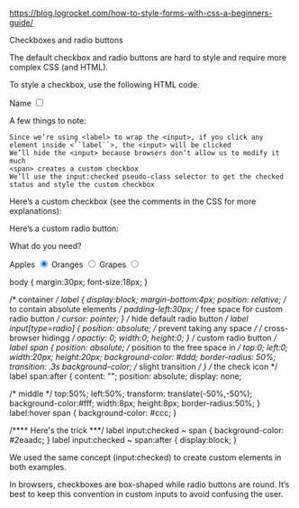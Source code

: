 https://blog.logrocket.com/how-to-style-forms-with-css-a-beginners-guide/

Checkboxes and radio buttons

The default checkbox and radio buttons are hard to style and require more complex CSS (and HTML).

To style a checkbox, use the following HTML code.

<label>Name
  <input type="checkbox" />
  <span></span>
</label>

A few things to note:

    Since we’re using <label> to wrap the <input>, if you click any element inside <``label``>, the <input> will be clicked
    We’ll hide the <input> because browsers don’t allow us to modify it much
    <span> creates a custom checkbox
    We’ll use the input:checked pseudo-class selector to get the checked status and style the custom checkbox

Here’s a custom checkbox (see the comments in the CSS for more explanations):


Here’s a custom radio button:



<body>
  <p>What do you need?</p>
<label>Apples
  <input type="radio" name="fruit" checked/>
  <span></span>
</label>
<label>Oranges
  <input type="radio" name="fruit" />
  <span></span>
</label>
<label>Grapes
  <input type="radio" name="fruit" />
  <span></span>
</label>
</body>

body {
  margin:30px;
  font-size:18px;
}

/* container */
label {
  display:block;
  margin-bottom:4px;
  position: relative; /* to contain absolute elements */
  padding-left:30px; /* free space for custom radio button */
  cursor: pointer;
}
/* hide default radio button  */
label input[type=radio] {
  position: absolute; /* prevent taking any space */
  /* cross-browser hidingg */
  opactiy: 0;
  width:0; 
  height:0;
}
/* custom radio button */
label span {
  position: absolute;
  /* position to the free space in <label> */
  top:0;
  left:0;
  width:20px; 
  height:20px;
  background-color: #ddd;
  border-radius: 50%;
  transition: .3s background-color; /* slight transition */
}
/* the check icon */
label span:after {
  content: "";
  position: absolute;
  display: none;
  
  /* middle */
  top:50%;
  left:50%;
  transform: translate(-50%,-50%);
  background-color:#fff;
  width:8px;
  height:8px;
  border-radius:50%;
}
label:hover span {
  background-color: #ccc;
}

/**** Here's the trick ***/
label input:checked ~ span {
  background-color: #2eaadc;
}
label input:checked ~ span:after {
  display:block;
}



We used the same concept (input:checked) to create custom elements in both examples.

In browsers, checkboxes are box-shaped while radio buttons are round. It’s best to keep this convention in custom inputs to avoid confusing the user.